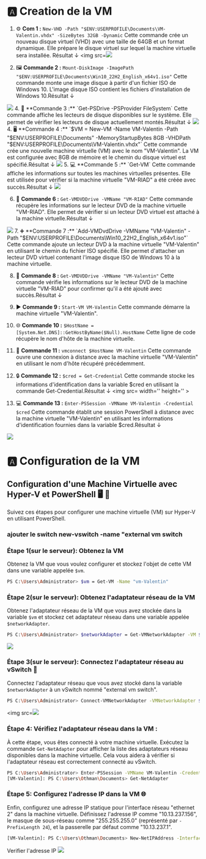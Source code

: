 # 🅰️  Creation de la VM

1. ⚙️ **Com 1 :** `New-VHD -Path "$ENV:USERPROFILE\Documents\VM-Valentin.vhdx" -SizeBytes 32GB -Dynamic`
   Cette commande crée un nouveau disque virtuel (VHD) avec une taille de 64GB et un format dynamique. Elle prépare le disque virtuel sur lequel la machine virtuelle sera installée. Résultat ↓
   <img src=<img src=images/IMG-1.jpg width='' height=''> 

3. 🖼️ **Commande 2 :** `Mount-DiskImage -ImagePath "$ENV:USERPROFILE\Documents\Win10_22H2_English_x64v1.iso"`
   Cette commande monte une image disque à partir d'un fichier ISO de Windows 10. L'image disque ISO contient les fichiers d'installation de Windows 10.Résultat ↓
<img src=images/IMG-2.jpg  width='' height='' >
4. 💽 **Commande 3 :** `Get-PSDrive -PSProvider FileSystem`
   Cette commande affiche les lecteurs de disque disponibles sur le système. Elle permet de vérifier les lecteurs de disque actuellement montés.Résultat ↓

<img src=images/IMG-3.jpg  width='' height='' >
4. 🖥️ **Commande 4 :** `$VM = New-VM -Name VM-Valentin -Path "$ENV:USERPROFILE\Documents" -MemoryStartupBytes 8GB -VHDPath "$ENV:USERPROFILE\Documents\VM-Valentin.vhdx"`
   Cette commande crée une nouvelle machine virtuelle (VM) avec le nom "VM-Valentin". La VM est configurée avec 8GB de mémoire et le chemin du disque virtuel est spécifié.Résultat ↓

<img src=i width='' height='' >
5. 💻 **Commande 5 :** `Get-VM`
   Cette commande affiche les informations sur toutes les machines virtuelles présentes. Elle est utilisée pour vérifier si la machine virtuelle "VM-RIAD" a été créée avec succès.Résultat ↓
<img src=images/IMG-4.jpg width='' height='' >

6. 📀 **Commande 6 :** `Get-VMDVDDrive -VMName "VM-RIAD"`
   Cette commande récupère les informations sur le lecteur DVD de la machine virtuelle "VM-RIAD". Elle permet de vérifier si un lecteur DVD virtuel est attaché à la machine virtuelle.Résultat ↓
<img src=images/IMG-5.jpg width='' height='' >
7. ➕ **Commande 7 :** `Add-VMDvdDrive -VMName "VM-Valentin" -Path "$ENV:USERPROFILE\Documents\Win10_22H2_English_x64v1.iso"`
   Cette commande ajoute un lecteur DVD à la machine virtuelle "VM-Valentin" en utilisant le chemin du fichier ISO spécifié. Elle permet d'attacher un lecteur DVD virtuel contenant l'image disque ISO de Windows 10 à la machine virtuelle.

8. 📀 **Commande 8 :** `Get-VMDVDDrive -VMName "VM-Valentin"`
   Cette commande vérifie les informations sur le lecteur DVD de la machine virtuelle "VM-RIAD" pour confirmer qu'il a été ajouté avec succès.Résultat ↓

9. ▶️ **Commande 9 :** `Start-VM VM-Valentin`
   Cette commande démarre la machine virtuelle "VM-Valentin".

10. 🌐 **Commande 10 :** `$HostName = [System.Net.DNS]::GetHostByName($Null).HostName`
   Cette ligne de code récupère le nom d'hôte de la machine virtuelle.
   
11. 🔌 **Commande 11 :** `vmconnect $HostName VM-Valentin`
   Cette commande ouvre une connexion à distance avec la machine virtuelle "VM-Valentin" en utilisant le nom d'hôte récupéré précédemment.
   
12. 🔒 **Commande 12 :** `$cred = Get-Credential`
   Cette commande stocke les informations d'identification dans la variable $cred en utilisant la commande Get-Credential.Résultat ↓
<img src= width='' height='' >
13. 💻 **Commande 13 :** `Enter-PSSession -VMName VM-Valentin -Credential $cred`
Cette commande établit une session PowerShell à distance avec la machine virtuelle "VM-Valentin" en utilisant les informations d'identification fournies dans la variable $cred.Résultat ↓
<img src=images/IMG-6.jpg  width='' height=''>


# 🅰️  Configuration de la VM

## Configuration d'une Machine Virtuelle avec Hyper-V et PowerShell :desktop_computer: :wrench:
Suivez ces étapes pour configurer une machine virtuelle (VM) sur Hyper-V en utilisant PowerShell.
### ajouter le switch new-vswitch -name "external vm switch

### Étape 1(sur le serveur): Obtenez la VM 

Obtenez la VM que vous voulez configurer et stockez l'objet de cette VM dans une variable appelée `$vm`.

```bash
PS C:\Users\Administrator> $vm = Get-VM -Name "vm-Valentin"
```
### Étape 2(sur le serveur): Obtenez l'adaptateur réseau de la VM 

Obtenez l'adaptateur réseau de la VM que vous avez stockée dans la variable `$vm` et stockez cet adaptateur réseau dans une variable appelée `$networkAdapter`.

```bash
PS C:\Users\Administrator> $networkAdapter = Get-VMNetworkAdapter -VM $vm
```
<img src=images/IMG-10.jpg width='' height=''>

### Étape 3(sur le serveur): Connectez l'adaptateur réseau au vSwitch :electric_plug:
Connectez l'adaptateur réseau que vous avez stocké dans la variable `$networkAdapter` à un vSwitch nommé "external vm switch".

```bash
PS C:\Users\Administrator> Connect-VMNetworkAdapter -VMNetworkAdapter $networkAdapter -SwitchName "external vm switch"
```
<img src=<img src=images/IMG-11.jpg width='' height=''> 

### Étape 4: Vérifiez l'adaptateur réseau dans la VM :

À cette étape, vous êtes connecté à votre machine virtuelle. Exécutez la commande `Get-NetAdapter` pour afficher la liste des adaptateurs réseau disponibles dans la machine virtuelle. Cela vous aidera à vérifier si l'adaptateur réseau est correctement connecté au vSwitch.

```bash
PS C:\Users\Administrator> Enter-PSSession -VMName VM-Valentin -Credential $cred
[VM-Valentin]: PS C:\Users\Othman\Documents> Get-NetAdapter
```

### Étape 5: Configurez l'adresse IP dans la VM :globe_with_meridians:

Enfin, configurez une adresse IP statique pour l'interface réseau "ethernet 2" dans la machine virtuelle. Définissez l'adresse IP comme "10.13.237.156", le masque de sous-réseau comme "255.255.255.0" (représenté par `-PrefixLength 24`), et la passerelle par défaut comme "10.13.237.1".

```bash
[VM-Valentin]: PS C:\Users\Othman\Documents> New-NetIPAddress -InterfaceAlias "ethernet 2" -IPAddress 10.13.237.156 -AddressFamily IPv4 -DefaultGateway 10.13.237.1 -PrefixLength 24
```
Verifier l'adresse IP
<img src=images/IMG-12.jpg width='' height=''>
